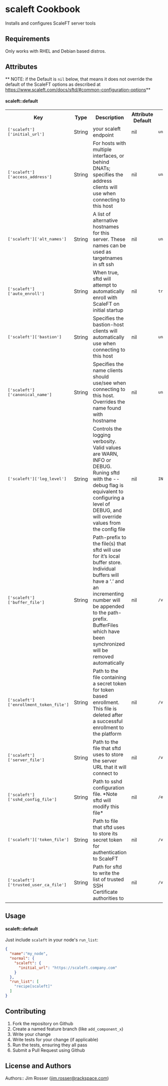 scaleft Cookbook
================
Installs and configures ScaleFT server tools

Requirements
------------
Only works with RHEL and Debian based distros.

Attributes
----------

** NOTE: if the Default is `nil` below, that means it does not override the
default of the ScaleFT options as described at
https://www.scaleft.com/docs/sftd/#common-configuration-options**

#### scaleft::default
<table>
  <tr>
    <th>Key</th>
    <th>Type</th>
    <th>Description</th>
    <th>Attribute Default</th>
    <th>ScaleFT Default</th>
  </tr>
  <tr>
    <td><tt>['scaleft']['initial_url']</tt></td>
    <td>String</td>
    <td>your scaleft endpoint</td>
    <td>nil</td>
    <td><tt>unset</tt></td>
  </tr>
  <tr>
    <td><tt>['scaleft']['access_address']</tt></td>
    <td>String</td>
    <td>For hosts with multiple interfaces, or behind DNATs; specifies the address clients will use when connecting to this host</td>
    <td>nil</td>
    <td><tt>unset</tt></td>
  </tr>
  <tr>
    <td><tt>['scaleft']['alt_names']</tt></td>
    <td>String</td>
    <td>A list of alternative hostnames for this server. These names can be used as targetnames in sft ssh</td>
    <td>nil</td>
    <td><tt>unset</tt></td>
  </tr>
  <tr>
    <td><tt>['scaleft']['auto_enroll'] </tt></td>
    <td>String</td>
    <td>When true, sftd will attempt to automatically enroll with ScaleFT on initial startup</td>
    <td>nil</td>
    <td><tt>true</tt></td>
  </tr>
  <tr>
    <td><tt>['scaleft']['bastion']</tt></td>
    <td>String</td>
    <td>Specifies the bastion-host clients will automatically use when connecting to this host</td>
    <td>nil</td>
    <td><tt>unset</tt></td>
  </tr>
  <tr>
    <td><tt>['scaleft']['canonical_name']</tt></td>
    <td>String</td>
    <td>Specifies the name clients should use/see when connecting to this host. Overrides the name found with hostname</td>
    <td>nil</td>
    <td><tt>unset</tt></td>
  </tr>
  <tr>
    <td><tt>['scaleft']['log_level']</tt></td>
    <td>String</td>
    <td>Controls the logging verbosity. Valid values are WARN, INFO or DEBUG. Runing sftd with the --debug flag is equivalent to configuring a level of DEBUG, and will override values from the config file</td>
    <td>nil</td>
    <td><tt>INFO</tt></td>
  </tr>
  <tr>
    <td><tt>['scaleft']['buffer_file']</tt></td>
    <td>String</td>
    <td>Path-prefix to the file(s) that sftd will use for it’s local buffer store. Individual buffers will have a ‘.’ and an incrementing number will be appended to the path-prefix. BufferFiles which have been synchronized will be removed automatically</td>
    <td>nil</td>
    <td><tt>/var/lib/sftd/buffer.db</tt></td>
  </tr>
  <tr>
    <td><tt>['scaleft']['enrollment_token_file']</tt></td>
    <td>String</td>
    <td>Path to the file containing a secret token for token based enrollment. This file is deleted after a successful enrollment to the platform</td>
    <td>nil</td>
    <td><tt>/var/lib/sftd/enrollment.token</tt></td>
  </tr>
  <tr>
    <td><tt>['scaleft']['server_file']</tt></td>
    <td>String</td>
    <td>Path to the file that sftd uses to store the server URL that it will connect to</td>
    <td>nil</td>
    <td><tt>/var/lib/sftd/device.server</tt></td>
  </tr>
  <tr>
    <td><tt>['scaleft']['sshd_config_file']</tt></td>
    <td>String</td>
    <td>Path to sshd configuration file. *Note sftd will modify this file*</td>
    <td>nil</td>
    <td><tt>/etc/ssh/sshd_config</tt></td>
  </tr>
  <tr>
    <td><tt>['scaleft']['token_file']</tt></td>
    <td>String</td>
    <td>Path to file that sftd uses to store its secret token for authentication to ScaleFT</td>
    <td>nil</td>
    <td><tt>/var/lib/sftd/device.token</tt></td>
  </tr>
  <tr>
    <td><tt>['scaleft']['trusted_user_ca_file']</tt></td>
    <td>String</td>
    <td>Path for sftd to write the list of trusted SSH Certificate authorities to</td>
    <td>nil</td>
    <td><tt>/var/lib/sftd/ssh_ca.pub</tt></td>
  </tr>
</table>

Usage
-----
#### scaleft::default

Just include `scaleft` in your node's `run_list`:

```json
{
  "name":"my_node",
  "normal": {
    "scaleft": {
      "initial_url": "https://scaleft.company.com"
    }
  },
  "run_list": [
    "recipe[scaleft]"
  ]
}
```

Contributing
------------
1. Fork the repository on Github
2. Create a named feature branch (like `add_component_x`)
3. Write your change
4. Write tests for your change (if applicable)
5. Run the tests, ensuring they all pass
6. Submit a Pull Request using Github

License and Authors
-------------------
Authors:: Jim Rosser (jim.rosser@rackspace.com)

